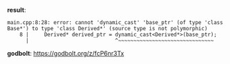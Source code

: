 **result**:
```
main.cpp:8:28: error: cannot 'dynamic_cast' 'base_ptr' (of type 'class Base*') to type 'class Derived*' (source type is not polymorphic)
    8 |     Derived* derived_ptr = dynamic_cast<Derived*>(base_ptr);
      |                            ^~~~~~~~~~~~~~~~~~~~~~~~~~~~~~~~
```
**godbolt**: https://godbolt.org/z/fcP6nr3Tx

